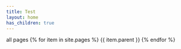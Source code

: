 ```yaml
---
title: Test
layout: home
has_children: true
---
```

all pages
{% for item in site.pages %}
    {{ item.parent }}
{% endfor %}
